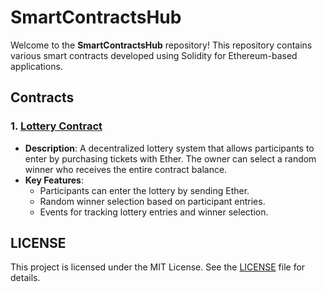 # SmartContractsHub

Welcome to the **SmartContractsHub** repository! This repository contains various smart contracts developed using Solidity for Ethereum-based applications.

## Contracts

### 1. [Lottery Contract](LotteryContract)

- **Description**: A decentralized lottery system that allows participants to enter by purchasing tickets with Ether. The owner can select a random winner who receives the entire contract balance.
- **Key Features**:
  - Participants can enter the lottery by sending Ether.
  - Random winner selection based on participant entries.
  - Events for tracking lottery entries and winner selection.

## LICENSE

This project is licensed under the MIT License. See the [LICENSE](LICENSE) file for details.
